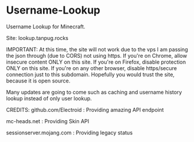 # Username-Lookup
Username Lookup for Minecraft.

Site: lookup.tanpug.rocks

IMPORTANT: At this time, the site will not work due to the vps I am passing the json through (due to CORS) not using https. If you're on Chrome, allow insecure content ONLY on this site. If you're on Firefox, disable protection ONLY on this site. If you're on any other browser, disable https/secure connection just to this subdomain. Hopefully you would trust the site, because it is open source.

Many updates are going to come such as caching and username history lookup instead of only user lookup.

CREDITS:
github.com/Electroid : Providing amazing API endpoint

mc-heads.net : Providing Skin API

sessionserver.mojang.com : Providing legacy status
